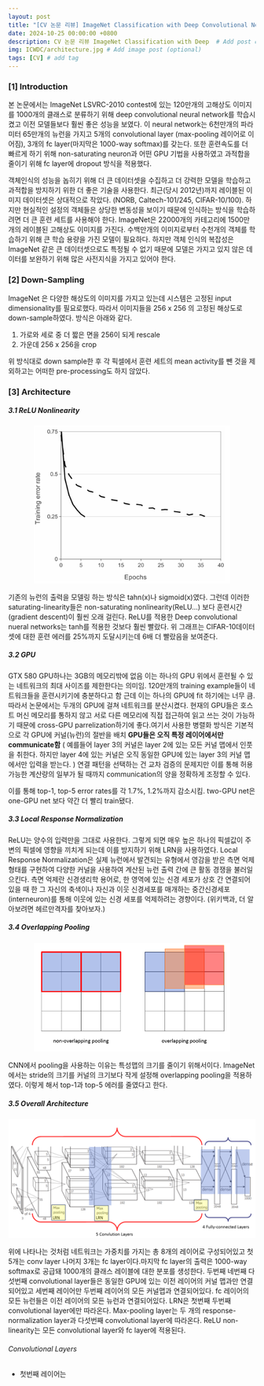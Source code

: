 ```yaml
---
layout: post
title: "[CV 논문 리뷰] ImageNet Classification with Deep Convolutional Neural Networks"
date: 2024-10-25 00:00:00 +0800
description: CV 논문 리뷰 ImageNet Classification with Deep  # Add post description (optional)
img: ICWDC/architecture.jpg # Add image post (optional)
tags: [CV] # add tag
---
```


### [1] Introduction
 본 논문에서는 ImageNet LSVRC-2010 contest에 있는 120만개의 고해상도 이미지를 1000개의 클래스로 분류하기 위해 deep convolutional neural network를 학습시켰고 이전 모델들보다 훨씬 좋은 성능을 보였다. 이 neural network는 6천만개의 파라미터 65만개의 뉴런을 가지고 5개의 convolutional layer (max-pooling 레이어로 이어짐), 3개의 fc layer(마지막은 1000-way softmax)를 갖는다. 또한 훈련속도를 더 빠르게 하기 위해 non-saturating neuron과 어떤 GPU 기법을 사용하였고 과적합을 줄이기 위해 fc layer에 dropout 방식을 적용했다.

 객체인식의 성능을 놉히기 위해 더 큰 데이터셋을 수집하고 더 강력한 모델을 학습하고 과적합을 방지하기 위한 더 좋은 기술을 사용한다. 최근(당시 2012년)까지 레이블된 이미지 데이터셋은 상대적으로 작았다. (NORB, Caltech-101/245, CIFAR-10/100). 하지만 현실적인 설정의 객체들은 상당한 변동성을 보이기 때문에 인식하는 방식을 학습하려면 더 큰 훈련 세트를 사용해야 한다. ImageNet은 22000개의 카테고리에 1500만개의 레이블된 고해상도 이미지를 가진다.
 수백만개의 이미지로부터 수천개의 객체를 학습하기 위해 큰 학습 용량을 가진 모델이 필요하다. 하지만 객체 인식의 복잡성은 ImageNet 같은 큰 데이터셋으로도 특정될 수 없기 때문에 모델은 가지고 있지 않은 데이터를 보완하기 위해 많은 사전지식을 가지고 있어야 한다. 

### [2] Down-Sampling
 ImageNet 은 다양한 해상도의 이미지를 가지고 있는데 시스템은 고정된 input dimensionality를 필요로했다. 따라서 이미지들을 256 x 256 의 고정된 해상도로 down-sample하였다. 방식은 아래와 같다.
 1. 가로와 세로 중 더 짧은 면을 256이 되게 rescale
 2. 가운데 256 x 256을 crop
 
위 방식대로 down sample한 후 각 픽셀에서 훈련 세트의 mean activity를 뺀 것을 제외하고는 어떠한 pre-processing도 하지 않았다.

### [3] Architecture
##### 3.1 ReLU Nonlinearity

<p align = "center">
    <img src="/assets/img/ICWDC/relu.png" style = "width:400px; heigth:auto" onclick="window.open(this.src)">
</p>

기존의 뉴런의 출력을 모델링 하는 방식은 tahn(x)나 sigmoid(x)였다. 그런데 이러한 saturating-linearity들은 non-saturating nonlinearity(ReLU...) 보다 훈련시간(gradient descent)이 훨씬 오래 걸린다. ReLU를 적용한 Deep convolutional nueral networks는 tanh를 적용한 것보다 훨씬 빨랐다. 위 그래프는 CIFAR-10데이터셋에 대한 훈련 에러를 25%까지 도달시키는데 6배 더 빨랐음을 보여준다.

##### 3.2 GPU
GTX 580 GPU하나는 3GB의 메모리밖에 없음 이는 하나의 GPU 위에서 훈련될 수 있는 네트워크의 최대 사이즈를 제한한다는 의미임. 120만개의 training example들이 네트워크들을 훈련시키기에 충분하다고 함 근데 이는 하나의 GPU에 fit 하기에는 너무 큼. 따라서 논문에서는 두개의 GPU에 걸쳐 네트워크를 분산시켰다. 현재의 GPU들은 호스트 머신 메모리를 통하지 않고 서로 다른 메모리에 직접 접근하여 읽고 쓰는 것이 가능하기 때문에 cross-GPU parrelization하기에 좋다.여기서 사용한 병렬화 방식은 기본적으로 각 GPU에 커널(뉴런)의 절반을 배치 **GPU들은 오직 특정 레이어에서만 communicate함** ( 예를들어 layer 3의 커널은 layer 2에 있는 모든 커널 맵에서 인풋을 취한다. 하지만 layer 4에 있는 커널은 오직 동일한 GPU에 있는 layer 3의 커널 맵에서만 입력을 받는다. ) 연결 패턴을 선택하는 건 교차 검증의 문제지만 이를 통해 허용 가능한 계산량의 일부가 될 때까지 communication의 양을 정확하게 조정할 수 있다. 

이를 통해 top-1, top-5 error rates를 각 1.7%, 1.2%까지 감소시킴. two-GPU net은 one-GPU net 보다 약간 더 빨리 train됐다.

##### 3.3 Local Response Normalization 
ReLU는 양수의 입력만을 그대로 사용한다. 그렇게 되면 매우 높은 하나의 픽셀값이 주변의 픽셀에 영향을 끼치게 되는데 이를 방지하기 위해 LRN을 사용하였다. Local Response Normalization은 실제 뉴런에서 발견되는 유형에서 영감을 받은 측면 억제 형태를 구현하여 다양한 커널을 사용하여 계산된 뉴런 출력 간에 큰 활동 경쟁을 불러일으킨다. 측면 억제란 신경생리학 용어로, 한 영역에 있는 신경 세포가 상호 간 연결되어 있을 때 한 그 자신의 축색이나 자신과 이웃 신경세포를 매개하는 중간신경세포(interneuron)를 통해 이웃에 있는 신경 세포를 억제하려는 경향이다. (위키백과, 더 알아보려면 헤르만격자를 찾아보자.) 

##### 3.4 Overlapping Pooling
<p align = "center">
    <img src="/assets/img/ICWDC/pooling.png" style = "width:400px; heigth:auto" onclick="window.open(this.src)">
</p>
CNN에서 pooling을 사용하는 이유는 특성맵의 크기를 줄이기 위해서이다. ImageNet에서는 stride의 크기를 커널의 크기보다 작게 설정해 overlapping pooling을 적용하였다. 이렇게 해서 top-1과 top-5 에러를 줄였다고 한다.

##### 3.5 Overall Architecture
<p align = "center">
    <img src="/assets/img/ICWDC/arch.png" style = "width:800px; heigth:auto;" onclick="window.open(this.src)">
</p>
위에 나타나는 것처럼 네트워크는 가중치를 가지는 총 8개의 레이어로 구성되어있고 첫 5개는 conv layer 나머지 3개는 fc layer이다.마지막 fc layer의 출력은 1000-way softmax로 공급돼 1000개의 클래스 레이블에 대한 분포를 생성한다. 두번째 네번째 다섯번째 convolutional layer들은 동일한 GPU에 있는 이전 레이어의 커널 맵과만 연결되어있고 세번째 레이어만 두번째 레이어의 모든 커널맵과 연결되어있다. fc 레이어의 모든 뉴런들은 이전 레이어의 모든 뉴런과 연결되어있다. LRN은 첫번째 두번째 convolutional layer에만 따라온다. Max-pooling layer는 두 개의 response-normalization layer과 다섯번째 convolutional layer에 따라온다. ReLU non-linearity는 모든 convolutional layer와 fc layer에 적용된다.

###### Convolutional Layers
* 첫번째 레이어는 




